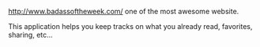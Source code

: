 http://www.badassoftheweek.com/ one of the most awesome website.

This application helps you keep tracks on what you already read, favorites, sharing, etc...